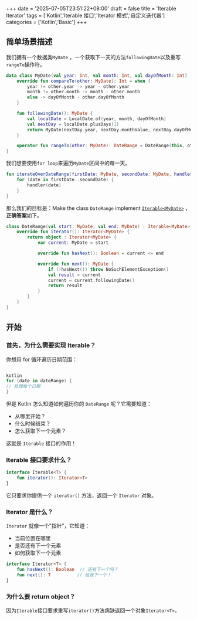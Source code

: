 +++
date = '2025-07-05T23:51:22+08:00'
draft = false
title = 'Iterable Iterator'
tags = ['Kotlin','Iterable 接口','Iterator 模式','自定义迭代器']
categories = ['Kotlin','Basic']
+++

## 简单场景描述

我们拥有一个数据类`MyDate` ，一个获取下一天的方法`followingDate`以及重写`rangeTo`操作符。

```kotlin
data class MyDate(val year: Int, val month: Int, val dayOfMonth: Int) : Comparable<MyDate> {
    override fun compareTo(other: MyDate): Int = when {
        year != other.year -> year - other.year
        month != other.month -> month - other.month
        else -> dayOfMonth - other.dayOfMonth
    }

    fun followingDate(): MyDate {
        val localDate = LocalDate.of(year, month, dayOfMonth)
        val nextDay = localDate.plusDays(1)
        return MyDate(nextDay.year, nextDay.monthValue, nextDay.dayOfMonth)
    }

    operator fun rangeTo(other: MyDate): DateRange = DateRange(this, other)
}
```

我们想要使用`for loop`来遍历`MyDate`区间中的每一天。

```kotlin
fun iterateOverDateRange(firstDate: MyDate, secondDate: MyDate, handler: (MyDate) -> Unit) {
    for (date in firstDate..secondDate) {
        handler(date)
    }
}
```

那么我们的目标是：Make the class `DateRange` implement [`Iterable<MyDate>`](https://kotlinlang.org/api/latest/jvm/stdlib/kotlin.collections/-iterable/) ，**正确答案**如下。

```kotlin
class DateRange(val start: MyDate, val end: MyDate) : Iterable<MyDate> {
    override fun iterator(): Iterator<MyDate> {
        return object : Iterator<MyDate> {
            var current: MyDate = start

            override fun hasNext(): Boolean = current <= end

            override fun next(): MyDate {
                if (!hasNext()) throw NoSuchElementException()
                val result = current
                current = current.followingDate()
                return result
            }
        }
    }
}
```

## 开始

### 首先，为什么需要实现 Iterable？

你想用 for 循环遍历日期范围：

```kotlin

kotlin
for (date in dateRange) {
// 处理每个日期
}

```

但是 Kotlin 怎么知道如何遍历你的 `DateRange` 呢？它需要知道：

- 从哪里开始？
- 什么时候结束？
- 怎么获取下一个元素？

这就是 `Iterable` 接口的作用！

### Iterable 接口要求什么？

```kotlin
interface Iterable<T> {
    fun iterator(): Iterator<T>
}
```

它只要求你提供一个 `iterator()` 方法，返回一个 `Iterator` 对象。

### Iterator 是什么？

`Iterator` 就像一个"指针"，它知道：

- 当前位置在哪里
- 是否还有下一个元素
- 如何获取下一个元素

```kotlin
interface Iterator<T> {
    fun hasNext(): Boolean  // 还有下一个吗？
    fun next(): T          // 给我下一个！
}
```

### 为什么要 return object？

因为`Iterable`接口要求重写`iterator()`方法病缺返回一个对象`Iterator<T>`。
